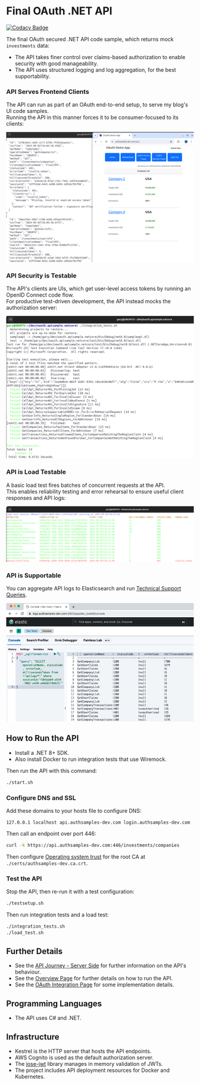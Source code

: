 # Final OAuth .NET API

[![Codacy Badge](https://api.codacy.com/project/badge/Grade/d84025db3811465f80e72313bb9ba274)](https://app.codacy.com/gh/gary-archer/oauth.apisample.netcore?utm_source=github.com&utm_medium=referral&utm_content=gary-archer/oauth.apisample.netcore&utm_campaign=Badge_Grade)

The final OAuth secured .NET API code sample, which returns mock `investments` data:

- The API takes finer control over claims-based authorization to enable security with good manageability.
- The API uses structured logging and log aggregation, for the best supportability.

### API Serves Frontend Clients

The API can run as part of an OAuth end-to-end setup, to serve my blog's UI code samples.\
Running the API in this manner forces it to be consumer-focused to its clients:

![SPA and API](./images/spa-and-api.png)

### API Security is Testable

The API's clients are UIs, which get user-level access tokens by running an OpenID Connect code flow.\
For productive test-driven development, the API instead mocks the authorization server:

![Test Driven Development](./images/tests.png?v=20240902)

### API is Load Testable

A basic load test fires batches of concurrent requests at the API.\
This enables reliability testing and error rehearsal to ensure useful client responses and API logs:

![Load Test](./images/loadtest.png?v=20240902)

### API is Supportable

You can aggregate API logs to Elasticsearch and run [Technical Support Queries](https://apisandclients.com/posts/api-technical-support-analysis).

![Support Queries](./images/support-queries.png)

## How to Run the API

- Install a .NET 8+ SDK.
- Also install Docker to run integration tests that use Wiremock.

Then run the API with this command:

```bash
./start.sh
```

### Configure DNS and SSL

Add these domains to your hosts file to configure DNS:

```text
127.0.0.1 localhost api.authsamples-dev.com login.authsamples-dev.com
```

Then call an endpoint over port 446:

```bash
curl -k https://api.authsamples-dev.com:446/investments/companies
```

Then configure [Operating system trust](https://apisandclients.com/posts/developer-ssl-setup#configure-operating-system-trust) for the root CA at `./certs/authsamples-dev.ca.crt`.

### Test the API

Stop the API, then re-run it with a test configuration:

```bash
./testsetup.sh
```

Then run integration tests and a load test:

```bash
./integration_tests.sh
./load_test.sh
```

## Further Details

* See the [API Journey - Server Side](https://apisandclients.com/posts/api-journey-server-side) for further information on the API's behaviour.
* See the [Overview Page](https://apisandclients.com/posts/net-core-code-sample-overview) for further details on how to run the API.
* See the [OAuth Integration Page](https://apisandclients.com/posts/net-core-api-oauth-integration) for some implementation details.

## Programming Languages

* The API uses C# and .NET.

## Infrastructure

* Kestrel is the HTTP server that hosts the API endpoints.
* AWS Cognito is used as the default authorization server.
* The [jose-jwt](https://github.com/dvsekhvalnov/jose-jwt) library manages in memory validation of JWTs.
* The project includes API deployment resources for Docker and Kubernetes.

